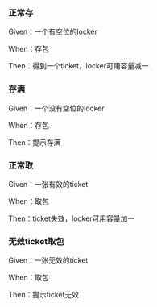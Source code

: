 ### 正常存
Given：一个有空位的locker

When：存包

Then：得到一个ticket，locker可用容量减一

### 存满
Given：一个没有空位的locker

When：存包

Then：提示存满

### 正常取
Given：一张有效的ticket

When：取包

Then：ticket失效，locker可用容量加一

### 无效ticket取包
Given：一张无效的ticket

When：取包

Then：提示ticket无效



